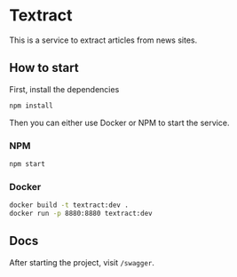 # Textract

This is a service to extract articles from news sites.

## How to start

First, install the dependencies

```bash
npm install
```

Then you can either use Docker or NPM to start the service.

### NPM

```bash
npm start
```

### Docker

```bash
docker build -t textract:dev .
docker run -p 8880:8880 textract:dev
```

## Docs

After starting the project, visit `/swagger`.
